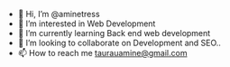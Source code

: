 - 👋 Hi, I’m @aminetress
- 👀 I’m interested in Web Development
- 🌱 I’m currently learning Back end web development
- 💞️ I’m looking to collaborate on Development and SEO..
- 📫 How to reach me taurauamine@gmail.com

<!---
aminetress/aminetress is a ✨ special ✨ repository because its `README.md` (this file) appears on your GitHub profile.
You can click the Preview link to take a look at your changes.
--->
